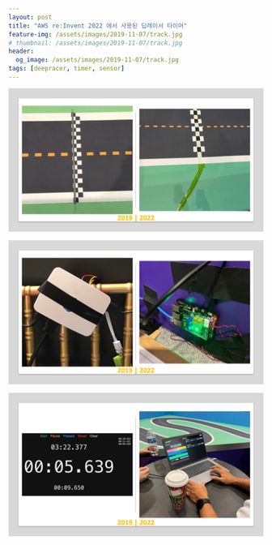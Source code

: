 ```yaml
---
layout: post
title: "AWS re:Invent 2022 에서 사용된 딥레이서 타이머"
feature-img: /assets/images/2019-11-07/track.jpg
# thumbnail: /assets/images/2019-11-07/track.jpg
header:
  og_image: /assets/images/2019-11-07/track.jpg
tags: [deepracer, timer, sensor]
---
```


![Pressure Sensor](/assets/images/2022-12-12/timer-2022-01.png)

![Raspberry Pi](/assets/images/2022-12-12/timer-2022-02.png)

![Timer](/assets/images/2022-12-12/timer-2022-03.png)

